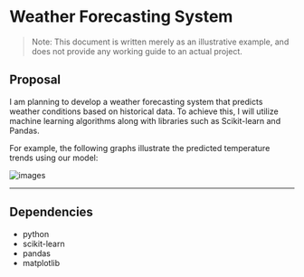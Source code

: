 # Weather Forecasting System

> Note: This document is written merely as an illustrative example, and does not provide any working guide to an actual project.

## Proposal

I am planning to develop a weather forecasting system that predicts weather conditions based on historical data. To achieve this, I will utilize machine learning algorithms along with libraries such as Scikit-learn and Pandas.

For example, the following graphs illustrate the predicted temperature trends using our model:

![images](http://user-images.githubusercontent.com/12907710/137271636-56balcd2-b110-4812-8221-b4c120320aa9.png)

---

## Dependencies

- python
- scikit-learn
- pandas
- matplotlib
